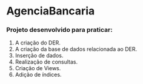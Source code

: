 # AgenciaBancaria

### Projeto desenvolvido para praticar:
1. A criação do DER.
2. A criação da base de dados relacionada ao DER.
3. Inserção de dados.
4. Realização de consultas.
5. Criação de Views.
6. Adição de índices.
